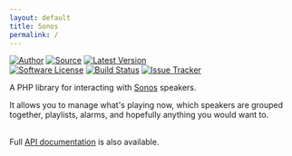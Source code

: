 ```yaml
---
layout: default
title: Sonos
permalink: /
---
```


[![Author](//img.shields.io/badge/author-@duncan3dc-blue.svg?style=flat)](//twitter.com/duncan3dc)
[![Source](//img.shields.io/badge/source-duncan3dc/sonos-blue.svg?style=flat)](//github.com/duncan3dc/sonos)
[![Latest Version](//img.shields.io/packagist/v/duncan3dc/sonos.svg?style=flat)](//packagist.org/packages/duncan3dc/sonos)
<br>
[![Software License](//img.shields.io/badge/license-Apache--2.0-brightgreen.svg?style=flat)](//github.com/duncan3dc/sonos/blob/master/LICENSE)
[![Build Status](//img.shields.io/travis/duncan3dc/sonos.svg?style=flat)](//travis-ci.org/duncan3dc/sonos)
[![Issue Tracker](//img.shields.io/github/issues/duncan3dc/sonos.svg?style=flat)](//github.com/duncan3dc/sonos/issues)

A PHP library for interacting with [Sonos](//www.sonos.com/) speakers.

It allows you to manage what's playing now, which speakers are grouped together, playlists, alarms, and hopefully anything you would want to.
<br><br>

<p class="message-api">Full <a href='{{ site.baseurl }}/api/namespaces/duncan3dc.Sonos.html'>API documentation</a> is also available.</p>
